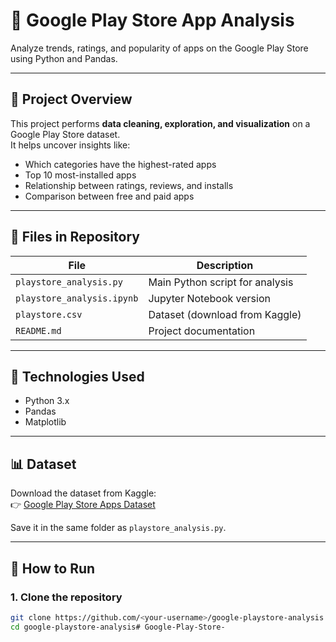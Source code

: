 # 📱 Google Play Store App Analysis

Analyze trends, ratings, and popularity of apps on the Google Play Store using Python and Pandas.

---

## 🧠 Project Overview
This project performs **data cleaning, exploration, and visualization** on a Google Play Store dataset.  
It helps uncover insights like:
- Which categories have the highest-rated apps
- Top 10 most-installed apps
- Relationship between ratings, reviews, and installs
- Comparison between free and paid apps

---

## 📂 Files in Repository
| File | Description |
|------|--------------|
| `playstore_analysis.py` | Main Python script for analysis |
| `playstore_analysis.ipynb` | Jupyter Notebook version |
| `playstore.csv` | Dataset (download from Kaggle) |
| `README.md` | Project documentation |

---

## 🧰 Technologies Used
- Python 3.x  
- Pandas  
- Matplotlib  

---

## 📊 Dataset
Download the dataset from Kaggle:  
👉 [Google Play Store Apps Dataset](https://www.kaggle.com/lava18/google-play-store-apps)

Save it in the same folder as `playstore_analysis.py`.

---

## 🚀 How to Run

### 1. Clone the repository
```bash
git clone https://github.com/<your-username>/google-playstore-analysis.git
cd google-playstore-analysis# Google-Play-Store-
